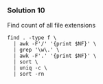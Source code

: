 ### Solution 10

Find count of all file extensions
```
find . -type f \
  | awk -F'/' '{print $NF}' \
  | grep '\w\.' \
  | awk -F'.' '{print $NF}' \
  | sort \
  | uniq -c \
  | sort -rn
```

